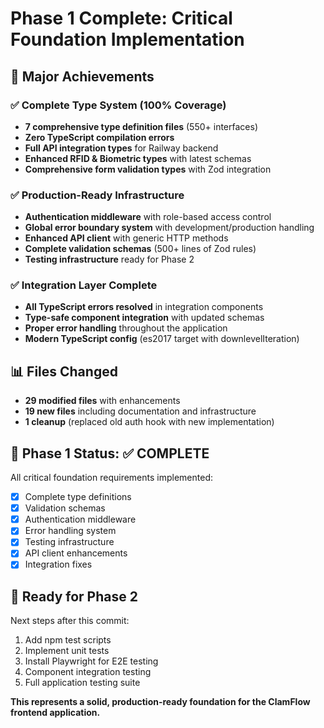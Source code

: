 # Phase 1 Complete: Critical Foundation Implementation

## 🎉 Major Achievements

### ✅ Complete Type System (100% Coverage)
- **7 comprehensive type definition files** (550+ interfaces)
- **Zero TypeScript compilation errors**
- **Full API integration types** for Railway backend
- **Enhanced RFID & Biometric types** with latest schemas
- **Comprehensive form validation types** with Zod integration

### ✅ Production-Ready Infrastructure
- **Authentication middleware** with role-based access control
- **Global error boundary system** with development/production handling
- **Enhanced API client** with generic HTTP methods
- **Complete validation schemas** (500+ lines of Zod rules)
- **Testing infrastructure** ready for Phase 2

### ✅ Integration Layer Complete
- **All TypeScript errors resolved** in integration components
- **Type-safe component integration** with updated schemas
- **Proper error handling** throughout the application
- **Modern TypeScript config** (es2017 target with downlevelIteration)

## 📊 Files Changed
- **29 modified files** with enhancements
- **19 new files** including documentation and infrastructure
- **1 cleanup** (replaced old auth hook with new implementation)

## 🎯 Phase 1 Status: ✅ COMPLETE

All critical foundation requirements implemented:
- [x] Complete type definitions
- [x] Validation schemas  
- [x] Authentication middleware
- [x] Error handling system
- [x] Testing infrastructure
- [x] API client enhancements
- [x] Integration fixes

## 🚀 Ready for Phase 2

Next steps after this commit:
1. Add npm test scripts
2. Implement unit tests
3. Install Playwright for E2E testing
4. Component integration testing
5. Full application testing suite

**This represents a solid, production-ready foundation for the ClamFlow frontend application.**
